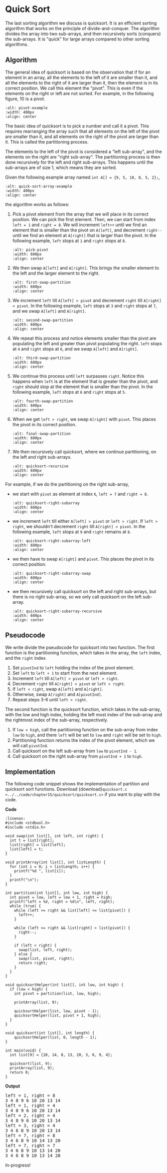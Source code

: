 # Quick Sort 

The last sorting algorithm we discuss is quicksort. It is an efficient sorting algorithm that works on the principle of divide-and-conquer. The algorithm divides the array into two sub-arrays, and then recursively sorts (conquers) the sub-arrays. It is "quick" for large arrays compared to other sorting algorithms.

## Algorithm

The general idea of quicksort is based on the observation that if for an element in an array, all the elements to the left of it are smaller than it, and all the elements to the right of it are larger than it, then the element is in its correct position. We call this element the "pivot". This is even if the elements on the right or left are not sorted. For example, in the following figure, 10 is a pivot.

```{figure} ./images/pivot-example.png
:alt: pivot-example
:width: 400px
:align: center
```

The basic idea of quicksort is to pick a number and call it a pivot. This requires rearranging the array such that all elements on the left of the pivot are smaller than it, and all elements on the right of the pivot are larger than it. This is called the partitioning process. 

The elements to the left of the pivot is considered a "left sub-array", and the elements on the right are "right sub-array". The partitioning process is then done recursively for the left and right sub-arrays. This happens until the sub-arrays are of size 1, which means they are sorted.

Given the following example array named `int A[] = {9, 5, 18, 8, 5, 2};`, 

```{figure} ./images/quicksort-array-example.png
:alt: quick-sort-array-example
:width: 400px
:align: center
```

the algorithm works as follows:

1. Pick a pivot element from the array that we will place in its correct position. We can pick the first element. Then, we can start from index `left = 1` and `right = 8`. We will increment `left++` until we find an element that is smaller than the pivot on `A[left]`, and decrement `right--` until we find an element at `A[right]` that is larger than the pivot. In the following example, `left` stops at `1` and `right` stops at `8`.

    ```{figure} ./images/pick-pivot.png
    :alt: pick-pivot
    :width: 600px
    :align: center
    ```

2. We then swap `A[left]` and `A[right]`. This brings the smaller element to the left and the larger element to the right. 

    ```{figure} ./images/first-swap-partition.png
    :alt: first-swap-partition
    :width: 600px
    :align: center
    ```

3. We increment `left` till `A[left] > pivot` and decrement `right` till `A[right] < pivot`. In the following example, `left` stops at `3` and `right` stops at `7`, and we swap `A[left]` and `A[right]`.

    ```{figure} ./images/second-swap-partition.png
    :alt: second-swap-partition
    :width: 600px
    :align: center
    ```

4. We repeat this process and notice elements smaller than the pivot are populating the left and greater than pivot populating the right. `left` stops at `4` and `right` stops at `6`, and we swap `A[left]` and `A[right]`.

    ```{figure} ./images/third-swap-partition.png
    :alt: third-swap-partition
    :width: 600px
    :align: center
    ```

5. We continue this process until `left` surpasses `right`. Notice this happens when `left` is at the element that is greater than the pivot, and `right` should stop at the element that is smaller than the pivot. In the following example, `left` stops at `6` and `right` stops at `5`.

    ```{figure} ./images/left-surpass-right-partition.png
    :alt: fourth-swap-partition
    :width: 600px
    :align: center
    ```

6. When we get `left > right`, we swap `A[right]` with `pivot`. This places the pivot in its correct position. 
    
    ```{figure} ./images/final-swap-partition.png
    :alt: final-swap-partition
    :width: 600px
    :align: center
    ```

7. We then recursively call quicksort, where we continue partitioning, on the left and right sub-arrays. 

    ```{figure} ./images/quicksort-recursive.png
    :alt: quicksort-recursive
    :width: 600px
    :align: center
    ```

For example, if we do the partitioning on the right sub-array, 

- we start with `pivot` as element at index `6`, `left = 7` and `right = 8`.

    ```{figure} ./images/quicksort-right-subarray.png
    :alt: quicksort-right-subarray
    :width: 600px
    :align: center
    ```
- we increment `left` till either `A[left] > pivot` or `left > right`. If `left > right`, we shouldn't decrement `right` till `A[right] < pivot`. In the following example, `left` stops at `9` and `right` remains at `8`.

    ```{figure} ./images/quicksort-right-subarray-left.png
    :alt: quicksort-right-subarray-left
    :width: 600px
    :align: center
    ```

- we then have to swap `A[right]` and `pivot`. This places the pivot in its correct position. 

    ```{figure} ./images/quicksort-right-subarray-swap.png
    :alt: quicksort-right-subarray-swap
    :width: 600px
    :align: center
    ```
- we then recursively call quicksort on the left and right sub-arrays, but there is no right sub-array, so we only call quicksort on the left sub-array.

    ```{figure} ./images/quicksort-right-subarray-recursive.png
    :alt: quicksort-right-subarray-recursive
    :width: 600px
    :align: center
    ```

## Pseudocode

We write divide the pseudocode for quicksort into two function. The first function is the partitioning function, which takes in the array, the `left` index, and the `right` index. 

1. Set `pivotInd` to `left` holding the index of the pivot element.
2. Set `left` to `left + 1` to start from the next element.
3. Increment `left` till `A[left] > pivot` or `left > right`.
4. Decrement `right` till `A[right] < pivot` or `left > right`.
5. If `left < right`, swap `A[left]` and `A[right]`.
6. Otherwise, swap `A[right]` and `A[pivotInd]`.
7. Repeat steps 3-6 until `left > right`.

The second function is the quicksort function, which takes in the sub-array, with the low and high index, holding the left most index of the sub-array and the rightmost index of the sub-array, respectively.

1. If `low < high`, call the partitioning function on the sub-array from index `low` to `high`, and there `left` will be set to `low` and `right` will be set to `high`.
2. Partitioning function returns the index of the pivot element, which we will call `pivotInd`.
3. Call quicksort on the left sub-array from `low` to `pivotInd - 1`.
4. Call quicksort on the right sub-array from `pivotInd + 1` to `high`.

## Implementation

The following code snippet shows the implementation of partition and quicksort sort functions. Download {download}`quicksort.c <../../code/chapter15/quicksort/quicksort.c>` if you want to play with the code.

**Code**
```{code-block} c
:linenos:
#include <stdbool.h>
#include <stdio.h>

void swap(int list[], int left, int right) {
  int t = list[right];
  list[right] = list[left];
  list[left] = t;
}

void printArray(int list[], int listLength) {
  for (int i = 0; i < listLength; i++) {
    printf("%d ", list[i]);
  }
  printf("\n");
}

int partition(int list[], int low, int high) {
  int pivot = low, left = low + 1, right = high;
  printf("left = %d, right = %d\n", left, right);
  while (true) {
    while (left <= right && list[left] <= list[pivot]) {
      left++;
    }

    while (left <= right && list[right] > list[pivot]) {
      right--;
    }

    if (left < right) {
      swap(list, left, right);
    } else {
      swap(list, pivot, right);
      return right;
    }
  }
}

void quicksortHelper(int list[], int low, int high) {
  if (low < high) {
    int pivot = partition(list, low, high);

    printArray(list, 9);

    quicksortHelper(list, low, pivot - 1);
    quicksortHelper(list, pivot + 1, high);
  }
}

void quicksort(int list[], int length) {     
    quicksortHelper(list, 0, length - 1); 
}

int main(void) {
  int list[9] = {10, 14, 8, 13, 20, 3, 6, 9, 4};

  quicksort(list, 9);
  printArray(list, 9);
  return 0;
}
```
**Output**
<pre>
left = 1, right = 8
3 4 8 9 6 10 20 13 14 
left = 1, right = 4
3 4 8 9 6 10 20 13 14 
left = 2, right = 4
3 4 8 9 6 10 20 13 14 
left = 3, right = 4
3 4 6 8 9 10 20 13 14 
left = 7, right = 8
3 4 6 8 9 10 14 13 20 
left = 7, right = 7
3 4 6 8 9 10 13 14 20 
3 4 6 8 9 10 13 14 20
</pre>











In-progress!